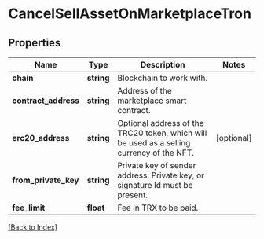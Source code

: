 # CancelSellAssetOnMarketplaceTron

## Properties

Name | Type | Description | Notes
------------ | ------------- | ------------- | -------------
**chain** | **string** | Blockchain to work with. |
**contract_address** | **string** | Address of the marketplace smart contract. |
**erc20_address** | **string** | Optional address of the TRC20 token, which will be used as a selling currency of the NFT. | [optional]
**from_private_key** | **string** | Private key of sender address. Private key, or signature Id must be present. |
**fee_limit** | **float** | Fee in TRX to be paid. |

[[Back to Index]](../index.md)
